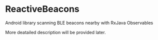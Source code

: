 # ReactiveBeacons
Android library scanning BLE beacons nearby with RxJava Observables

More deatailed description will be provided later.
